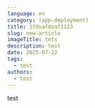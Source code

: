 ```yaml
---
language: en
category: (app-deployment)
title: 1fdsafdsaf1123
slug: new-article
imageTitle: tets
description: test
date: 2025-07-22
tags:
  - test
authors:
  - test
---
```

test
